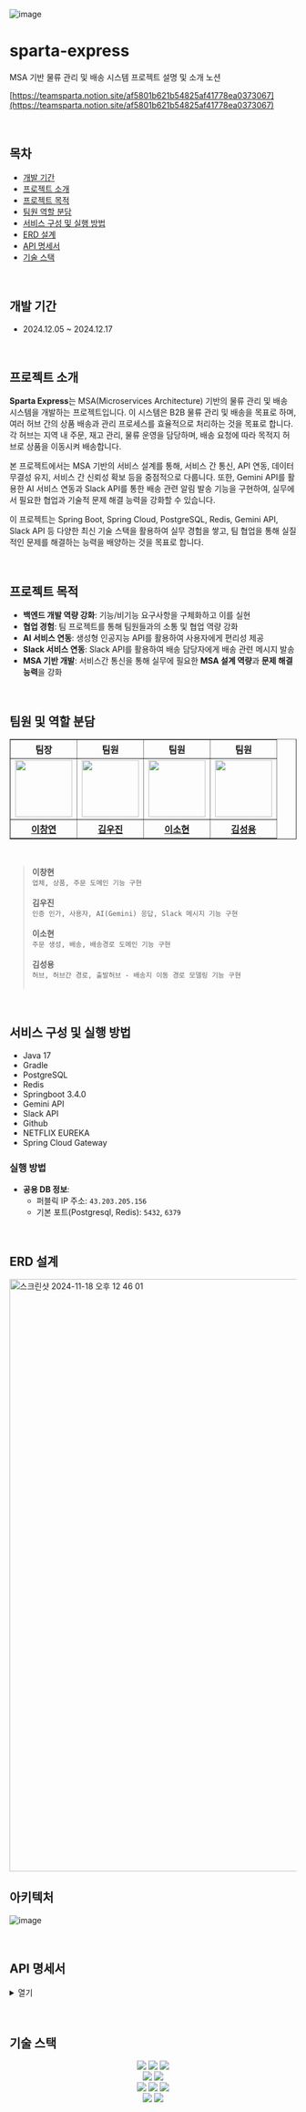 ![image](https://github.com/user-attachments/assets/f3f0a52a-dc7f-4445-a43e-53b9b6fd4a6e)
# sparta-express
MSA 기반 물류 관리 및 배송 시스템
프로젝트 설명 및 소개 노션

[https://teamsparta.notion.site/af5801b621b54825af41778ea0373067](https://teamsparta.notion.site/af5801b621b54825af41778ea0373067)

<br/>

## 목차
- [개발 기간](#개발-기간)
- [프로젝트 소개](#프로젝트-소개)
- [프로젝트 목적](#프로젝트-목적)
- [팀원 역할 분담](#팀원-및-역할-분담)
- [서비스 구성 및 실행 방법](#서비스-구성-및-실행-방법)
- [ERD 설계](#erd-설계)
- [API 명세서](#API-명세서)
- [기술 스택](#기술-스택)

<br/>

## 개발 기간
- 2024.12.05 ~ 2024.12.17

<br/>

## 프로젝트 소개
**Sparta Express**는  MSA(Microservices Architecture) 기반의 물류 관리 및 배송 시스템을 개발하는 프로젝트입니다. 이 시스템은 B2B 물류 관리 및 배송을 목표로 하며, 여러 허브 간의 상품 배송과 관리 프로세스를 효율적으로 처리하는 것을 목표로 합니다. 각 허브는 지역 내 주문, 재고 관리, 물류 운영을 담당하며, 배송 요청에 따라 목적지 허브로 상품을 이동시켜 배송합니다.

본 프로젝트에서는 MSA 기반의 서비스 설계를 통해, 서비스 간 통신, API 연동, 데이터 무결성 유지, 서비스 간 신뢰성 확보 등을 중점적으로 다룹니다. 또한, Gemini API를 활용한 AI 서비스 연동과 Slack API를 통한 배송 관련 알림 발송 기능을 구현하여, 실무에서 필요한 협업과 기술적 문제 해결 능력을 강화할 수 있습니다.

이 프로젝트는 Spring Boot, Spring Cloud, PostgreSQL, Redis, Gemini API, Slack API 등 다양한 최신 기술 스택을 활용하여 실무 경험을 쌓고, 팀 협업을 통해 실질적인 문제를 해결하는 능력을 배양하는 것을 목표로 합니다.

<br/>

## 프로젝트 목적
- **백엔드 개발 역량 강화**: 기능/비기능 요구사항을 구체화하고 이를 실현
- **협업 경험**: 팀 프로젝트를 통해 팀원들과의 소통 및 협업 역량 강화
- **AI 서비스 연동**: 생성형 인공지능 API를 활용하여 사용자에게 편리성 제공
- **Slack 서비스 연동**: Slack API를 활용하여 배송 담당자에게 배송 관련 메시지 발송
- **MSA 기반 개발**: 서비스간 통신을 통해 실무에 필요한 **MSA 설계 역량**과 **문제 해결 능력**을 강화

<br/>

## 팀원 및 역할 분담
<table border="1" class="table">
  <thead>
    <tr>
        <th scope="col" style="text-align: center;"> 팀장 </th>
        <th scope="col" style="text-align: center;"> 팀원 </th>
        <th scope="col" style="text-align: center;"> 팀원 </th>
        <th scope="col" style="text-align: center;"> 팀원 </th>
    </tr>
  </thead>
  <tbody>
    <tr>
      <td align="center"><a href="https://github.com/cylcoder"><img src="https://avatars.githubusercontent.com/u/156181227?v=4" width="100px;" alt=""/></a><br /></td>
      <td align="center"><a href="https://github.com/kwj0605"><img src="https://avatars.githubusercontent.com/u/107970778?v=4" width="100px;" alt=""/></a><br /></td>
      <td align="center"><a href="https://github.com/sohyuneeee"><img src="https://avatars.githubusercontent.com/u/110372498?v=4" width="100px;" alt=""/></a><br /></td>
      <td align="center"><a href="https://github.com/Soeng-dev"><img src="https://avatars.githubusercontent.com/u/69845367?v=4" width="100px;" alt=""/></a><br /></td>
    </tr>
      <tr>
        <th scope="col" style="text-align: center;"><a href="https://github.com/kimsung3113"> 이창연 </a></th>
        <th scope="col" style="text-align: center;"><a href="https://github.com/kwj0605"> 김우진 </a></th>
        <th scope="col" style="text-align: center;"><a href="https://github.com/sohyuneeee"> 이소현 </a></th>
        <th scope="col" style="text-align: center;"><a href="https://github.com/wooseok50"> 김성용 </a></th>
    </tr>
  </tbody>
</table>

<br/>

> **이창현** <br>
>`업체, 상품, 주문 도메인 기능 구현` <br><br>
> **김우진** <br>
> `인증 인가, 사용자, AI(Gemini) 응답, Slack 메시지 기능 구현`<br><br>
> **이소현** <br>
> `주문 생성, 배송, 배송경로 도메인 기능 구현` <br><br>
> **김성용** <br>
> `허브, 허브간 경로, 출발허브 - 배송지 이동 경로 모델링 기능 구현` <br><br>

<br/>

## 서비스 구성 및 실행 방법

- Java 17
- Gradle 
- PostgreSQL
- Redis
- Springboot 3.4.0
- Gemini API
- Slack API
- Github
- NETFLIX EUREKA
- Spring Cloud Gateway

### 실행 방법

- **공용 DB 정보**:
    - 퍼블릭 IP 주소: `43.203.205.156`
    - 기본 포트(Postgresql, Redis): `5432`, `6379`
 
<br/>


## ERD 설계
<img width="1040" alt="스크린샷 2024-11-18 오후 12 46 01" src="https://github.com/user-attachments/assets/39e288c5-66b3-4fdf-9459-ea9835031ef6">

<br/>

## 아키텍처
![image](https://github.com/user-attachments/assets/54c198a9-94d8-4f78-99de-06c235649efa)

</br> 

## API 명세서

<details>
<summary>열기</summary>
https://www.notion.so/teamsparta/API-b9312502c0694283b8ddac908b9e3f12
</details>

<br>
<br>

## 기술 스택
<div align="center">
    <img src="https://img.shields.io/badge/Java-007396.svg?&style=for-the-badge&logo=Java&logoColor=white">
    <img src="https://img.shields.io/badge/SpringBoot-6DB33F?style=for-the-badge&logo=SpringBoot&logoColor=white">
    <img src="https://img.shields.io/badge/JWT-black?style=for-the-badge&logo=JSON%20web%20tokens"><br/>
    <img src="https://img.shields.io/badge/Spring Data JPA-gray?style=for-the-badge&logoColor=white"/>
    <img src="https://img.shields.io/badge/Querydsl-blue?style=for-the-badge&logoColor=white"/><br/>
    <img src="https://img.shields.io/badge/PostgreSQL-4169E1?style=for-the-badge&logo=postgresql&logoColor=white">
    <img src="https://img.shields.io/badge/Redis-FF4438?style=for-the-badge&logo=Redis&logoColor=white">
    <img src="https://img.shields.io/badge/amazonec2-FF9900?style=for-the-badge&logo=amazonec2&logoColor=white"><br/>
    <img src="https://img.shields.io/badge/googlegemini-8E75B2?style=for-the-badge&logo=googlegemini&logoColor=white">
    <img src="https://img.shields.io/badge/slack-4A154B?style=for-the-badge&logo=slack&logoColor=white"><br/>
</div>

<br/>
<br/>

